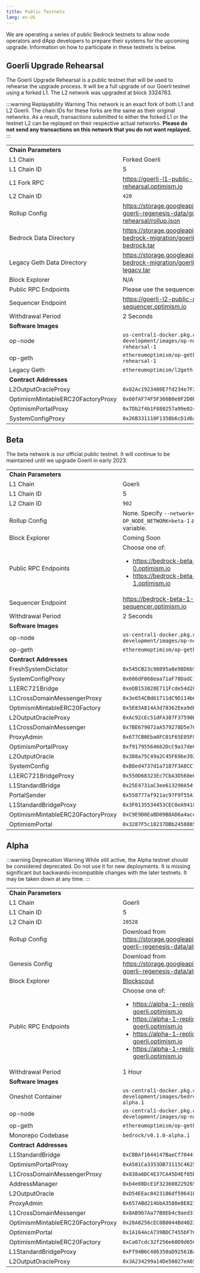 ```yaml
---
title: Public Testnets
lang: en-US
---
```


We are operating a series of public Bedrock testnets to allow node operators and dApp developers to prepare their systems for the upcoming upgrade. Information on how to participate in these testnets is below.

## Goerli Upgrade Rehearsal

The Goerli Upgrade Rehearsal is a public testnet that will be used to rehearse the upgrade process. It will be a full upgrade of our Goerli testnet using a forked L1. The L2 network was upgraded at block 3324763.

:::warning Replayability Warning
This network is an exact fork of both L1 and L2 Goerli. The chain IDs for these forks are the same as their original networks. As a result, transactions submitted to either the forked L1 or the testnet L2 can be replayed on their respective actual networks. **Please do not send any transactions on this network that you do not want replayed.**
:::

<table width="100%">
    <tbody>
        <tr>
            <td colspan="2"><strong>Chain Parameters</strong></td>
        </tr>
        <tr>
            <td>L1 Chain</td>
            <td>Forked Goerli</td>
        </tr>
        <tr>
            <td>L1 Chain ID</td>
            <td>5</td>
        </tr>
        <tr>
            <td>L1 Fork RPC</td>
            <td><a href="https://goerli-l1-public-rehearsal.optimism.io">https://goerli-l1-public-rehearsal.optimism.io</a></td>
        </tr>
        <tr>
            <td>L2 Chain ID</td>
            <td><code>420</code></td>
        </tr>
        <tr>
            <td>Rollup Config</td>
            <td><a href="https://storage.googleapis.com/bedrock-goerli-regenesis-data/goerli-public-rehearsal/rollup.json">https://storage.googleapis.com/bedrock-goerli-regenesis-data/goerli-public-rehearsal/rollup.json</a></td>
        </tr>
        <tr>
            <td>Bedrock Data Directory</td>
            <td><a href="https://storage.googleapis.com/op-bedrock-migration/goerli-3324763-bedrock.tar">https://storage.googleapis.com/op-bedrock-migration/goerli-3324763-bedrock.tar</a></td>
        </tr>
        <tr>
            <td>Legacy Geth Data Directory</td>
            <td><a href="https://storage.googleapis.com/op-bedrock-migration/goerli-3324763-legacy.tar">https://storage.googleapis.com/op-bedrock-migration/goerli-3324763-legacy.tar</a></td>
        </tr>
        <tr>
            <td>Block Explorer</td>
            <td>N/A</td>
        </tr>
        <tr>
            <td>Public RPC Endpoints</td>
            <td>
                Please use the sequencer endpoint below.
            </td>
        </tr>
        <tr>
            <td>Sequencer Endpoint</td>
            <td>
                <a href="https://goerli-l2-public-rehearsal-sequencer.optimism.io">https://goerli-l2-public-rehearsal-sequencer.optimism.io</a>
            </td>
        </tr>
        <tr>
            <td>Withdrawal Period</td>
            <td>2 Seconds</td>
        </tr>
        <tr>
            <td colspan="2"><strong>Software Images</strong></td>
        </tr>
        <tr>
            <td>op-node</td>
            <td><code>us-central1-docker.pkg.dev/bedrock-goerli-development/images/op-node:goerli-public-rehearsal-1</code></td>
        </tr>
        <tr>
            <td>op-geth</td>
            <td><code>ethereumoptimism/op-geth:goerli-public-rehearsal-1</code></td>
        </tr>
        <tr>
            <td>Legacy Geth</td>
            <td><code>ethereumoptimism/l2geth:0.5.29</code></td>
        </tr>
        <tr>
            <td colspan="2"><strong>Contract Addresses</strong></td>
        </tr>
        <tr>
            <td>L2OutputOracleProxy</td>
            <td><code>0x02Ac1923480E7fd234e7F2Fd11596b9F20372374</code></td>
        </tr>
        <tr>
            <td>OptimismMintableERC20FactoryProxy</td>
            <td><code>0x60fAF74F5F366B0e8F2D0bBC099a6cD7f5aE352A</code></td>
        </tr>
        <tr>
            <td>OptimismPortalProxy</td>
            <td><code>0x7Db2f4b1F880257a99e024647CeaD4e3aD63b665</code></td>
        </tr>
        <tr>
            <td>SystemConfigProxy</td>
            <td><code>0x26B331110F1358b6cD1d6ab3e1015b9f4916d2B7</code></td>
        </tr>
    </tbody>
</table>

## Beta

The beta network is our official public testnet. It will continue to be maintained until we upgrade Goerli in early 2023.

<table width="100%">
    <tbody>
    <tr>
        <td colspan="2"><strong>Chain Parameters</strong></td>
    </tr>
    <tr>
        <td>L1 Chain</td>
        <td>Goerli</td>
    </tr>
    <tr>
        <td>L1 Chain ID</td>
        <td>5</td>
    </tr>
    <tr>
        <td>L2 Chain ID</td>
        <td><code>902</code></td>
    </tr>
    <tr>
        <td>Rollup Config</td>
        <td>None. Specify <code>--network=beta-1</code> on the CLI or <code>OP_NODE_NETWORK=beta-1</code> as an
            environment variable.
        </td>
    </tr>
    <tr>
        <td>Block Explorer</td>
        <td>Coming Soon</td>
    </tr>
    <tr>
        <td>Public RPC Endpoints</td>
        <td>
            Choose one of:
            <ul>
                <li>
                    <a href="https://bedrock-beta-1-replica-0.optimism.io">https://bedrock-beta-1-replica-0.optimism.io</a>
                </li>
                <li>
                    <a href="https://bedrock-beta-1-replica-1.optimism.io">https://bedrock-beta-1-replica-1.optimism.io</a>
                </li>
            </ul>
        </td>
    </tr>
    <tr>
        <td>Sequencer Endpoint</td>
        <td>
            <a href="https://bedrock-beta-1-sequencer.optimism.io">https://bedrock-beta-1-sequencer.optimism.io</a>
        </td>
    </tr>
    <tr>
        <td>Withdrawal Period</td>
        <td>2 Seconds</td>
    </tr>
    <tr>
        <td colspan="2"><strong>Software Images</strong></td>
    </tr>
    <tr>
        <td>op-node</td>
        <td><code>us-central1-docker.pkg.dev/bedrock-goerli-development/images/op-node:v0.1.0-beta.1</code></td>
    </tr>
    <tr>
        <td>op-geth</td>
        <td><code>ethereumoptimism/op-geth:v0.1.0-beta.1</code></td>
    </tr>
    <tr>
        <td colspan="2"><strong>Contract Addresses</strong></td>
    </tr>
    <tr>
        <td>FreshSystemDictator</td>
        <td><code>0x545CB23c98095a8e98D6b561baAB6bb0d86317C4</code></td>
    </tr>
    <tr>
        <td>SystemConfigProxy</td>
        <td><code>0x686dF068eaa71aF78DadC1C427e35600E0FADaC5</code></td>
    </tr>
    <tr>
        <td>L1ERC721Bridge</td>
        <td><code>0xeDB153028E711Fcde54d2FcDc3cac72B593528c2</code></td>
    </tr>
    <tr>
        <td>L1CrossDomainMessengerProxy</td>
        <td><code>0x3e654CBd61711dC9D114b61813846b6401695f07</code></td>
    </tr>
    <tr>
        <td>OptimismMintableERC20Factory</td>
        <td><code>0x5E83A814A3d78362Eea9dE2725443Ae8f1eC5A6f</code></td>
    </tr>
    <tr>
        <td>L2OutputOracleProxy</td>
        <td><code>0xAc92cEc51dFA387F37590Bc1DC049F50AB99D8eC</code></td>
    </tr>
    <tr>
        <td>L1CrossDomainMessenger</td>
        <td><code>0x7BE679072aA579278D5e70665E3FfD38C470A778</code></td>
    </tr>
    <tr>
        <td>ProxyAdmin</td>
        <td><code>0x677CB0Eba0FC01F65E05F82C218027d8dcb9B99f</code></td>
    </tr>
    <tr>
        <td>OptimismPortalProxy</td>
        <td><code>0xf91795564662DcC9a17de67463ec5BA9C6DC207b</code></td>
    </tr>
    <tr>
        <td>L2OutputOracle</td>
        <td><code>0x388a75C49a2C45F69be3925616fbb1f52313f287</code></td>
    </tr>
    <tr>
        <td>SystemConfig</td>
        <td><code>0xB8ed4737d1a7187F3A8CC7AAf811BcCBDEF9b6Cb</code></td>
    </tr>
    <tr>
        <td>L1ERC721BridgeProxy</td>
        <td><code>0x550D68323Ec7CbA3D568e6C695B4609d450e5670</code></td>
    </tr>
    <tr>
        <td>L1StandardBridge</td>
        <td><code>0x25E4731aC3ee613290A54fB52060e404341f9e4d</code></td>
    </tr>
    <tr>
        <td>PortalSender</td>
        <td><code>0x558777af921ac97F9f55A1d527e79482109AFD0a</code></td>
    </tr>
    <tr>
        <td>L1StandardBridgeProxy</td>
        <td><code>0x3F0135534453CEC0eA94187C62bF80EF21dc9C91</code></td>
    </tr>
    <tr>
        <td>OptimismMintableERC20FactoryProxy</td>
        <td><code>0xC9E9D0EaBD09B8AD6a4ace95a098a49a7550E7A4</code></td>
    </tr>
    <tr>
        <td>OptimismPortal</td>
        <td><code>0x3287F5c18237DBb24588854f77fF977254Ee1037</code></td>
    </tr>
    </tbody>
</table>

## Alpha

:::warning Deprecation Warning
While still active, the Alpha testnet should be considered deprecated. Do not use it for new deployments. It is missing
significant but backwards-incompatible changes with the later testnets. It may be taken down at any time.
:::

<table width="100%">
    <tbody>
    <tr>
        <td colspan="2"><strong>Chain Parameters</strong></td>
    </tr>
    <tr>
        <td>L1 Chain</td>
        <td>Goerli</td>
    </tr>
    <tr>
        <td>L1 Chain ID</td>
        <td>5</td>
    </tr>
    <tr>
        <td>L2 Chain ID</td>
        <td><code>28528</code></td>
    </tr>
    <tr>
        <td>Rollup Config</td>
        <td>Download from <a
                href="https://storage.googleapis.com/bedrock-goerli-regenesis-data/alpha-1/rollup.json">https://storage.googleapis.com/bedrock-goerli-regenesis-data/alpha-1/rollup.json</a>
        </td>
    </tr>
    <tr>
        <td>Genesis Config</td>
        <td>Download from <a
                href="https://storage.googleapis.com/bedrock-goerli-regenesis-data/alpha-1/genesis.json">https://storage.googleapis.com/bedrock-goerli-regenesis-data/alpha-1/genesis.json</a>
        </td>
    </tr>
    <tr>
        <td>Block Explorer</td>
        <td><a href="https://blockscout.com/optimism/bedrock-alpha">Blockscout</a></td>
    </tr>
    <tr>
        <td>Public RPC Endpoints</td>
        <td>
            Choose one of:
            <ul>
                <li><a href="https://alpha-1-replica-0.bedrock-goerli.optimism.io">https://alpha-1-replica-0.bedrock-goerli.optimism.io</a>
                </li>
                <li><a href="https://alpha-1-replica-1.bedrock-goerli.optimism.io">https://alpha-1-replica-1.bedrock-goerli.optimism.io</a>
                </li>
                <li><a href="https://alpha-1-replica-2.bedrock-goerli.optimism.io">https://alpha-1-replica-2.bedrock-goerli.optimism.io</a>
                </li>
                <li><a href="https://alpha-1-replica-3.bedrock-goerli.optimism.io">https://alpha-1-replica-3.bedrock-goerli.optimism.io</a>
                </li>
            </ul>
        </td>
    </tr>
    <tr>
        <td>Withdrawal Period</td>
        <td>1 Hour</td>
    </tr>
    <tr>
        <td colspan="2"><strong>Software Images</strong></td>
    </tr>
    <tr>
        <td>Oneshot Container</td>
        <td><code>us-central1-docker.pkg.dev/bedrock-goerli-development/images/bedrock-oneshot:v0.1.0-alpha.1</code>
        </td>
    </tr>
    <tr>
        <td>op-node</td>
        <td><code>us-central1-docker.pkg.dev/bedrock-goerli-development/images/op-node:v0.1.0-alpha.1</code></td>
    </tr>
    <tr>
        <td>op-geth</td>
        <td><code>ethereumoptimism/op-geth:v0.1.0-alpha.1</code></td>
    </tr>
    <tr>
        <td>Monorepo Codebase</td>
        <td><code>bedrock/v0.1.0-alpha.1</code></td>
    </tr>
    <tr>
        <td colspan="2"><strong>Contract Addresses</strong></td>
    </tr>
    <tr>
        <td>L1StandardBridge</td>
        <td><code>0xCBBAf1644147BaeCf70441e07a36bEaCd0b89623</code></td>
    </tr>
    <tr>
        <td>OptimismPortalProxy</td>
        <td><code>0xA581Ca3353DB73115C4625FFC7aDF5dB379434A8</code></td>
    </tr>
    <tr>
        <td>L1CrossDomainMessengerProxy</td>
        <td><code>0x838a6DC4E37CA45D4Ef05bb776bf05eEf50798De</code></td>
    </tr>
    <tr>
        <td>AddressManager</td>
        <td><code>0xb4e08DcE1F323608229265c9d4125E22a4B9dbAF</code></td>
    </tr>
    <tr>
        <td>L2OutputOracle</td>
        <td><code>0xD54EEac0423186df59641D2fA945AdDB3d385b19</code></td>
    </tr>
    <tr>
        <td>ProxyAdmin</td>
        <td><code>0x657ABd214bbA3580e8E82345DC5B2b308A738457</code></td>
    </tr>
    <tr>
        <td>L1CrossDomainMessenger</td>
        <td><code>0x8AB9b7Aa77B8Eb4c9aed319957A408cEc550218c</code></td>
    </tr>
    <tr>
        <td>OptimismMintableERC20FactoryProxy</td>
        <td><code>0x28A8256cEC0B8044Bd40221A651ccEe92Cd320bC</code></td>
    </tr>
    <tr>
        <td>OptimismPortal</td>
        <td><code>0x1A164AcA739BDC7455bF70aE9dF1AA9A8E8b2d05</code></td>
    </tr>
    <tr>
        <td>OptimismMintableERC20Factory</td>
        <td><code>0xCa07cdc32f256e60D9d65CC69A41629DA634411e</code></td>
    </tr>
    <tr>
        <td>L1StandardBridgeProxy</td>
        <td><code>0xFf94B6C486350aD92561Ba09bad3a59df764Da92</code></td>
    </tr>
    <tr>
        <td>L2OutputOracleProxy</td>
        <td><code>0x3A234299a14De50027eA65dCdf1c0DaC729e04A6</code></td>
    </tr>
    </tbody>
</table>
